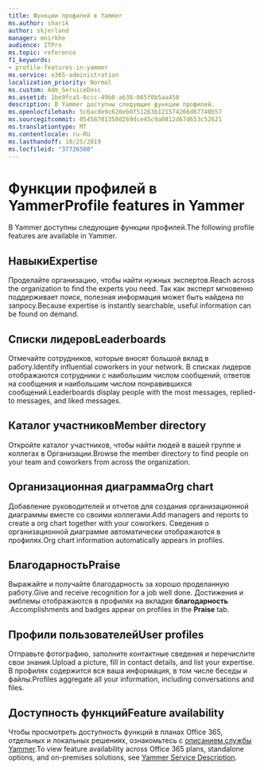 ```yaml
---
title: Функции профилей в Yammer
ms.author: sharik
author: skjerland
manager: mnirkhe
audience: ITPro
ms.topic: reference
f1_keywords:
- profile-features-in-yammer
ms.service: o365-administration
localization_priority: Normal
ms.custom: Adm_ServiceDesc
ms.assetid: 1be9fca5-8ccc-49b8-a638-065f0b5aa450
description: В Yammer доступны следующие функции профилей.
ms.openlocfilehash: 5c6acde9c620eb0f51263b121574266d67740b57
ms.sourcegitcommit: 05458701350d269dce45c9a0812d67d653c52621
ms.translationtype: MT
ms.contentlocale: ru-RU
ms.lasthandoff: 10/25/2019
ms.locfileid: "37726500"
---
```

# <a name="profile-features-in-yammer"></a><span data-ttu-id="596f4-103">Функции профилей в Yammer</span><span class="sxs-lookup"><span data-stu-id="596f4-103">Profile features in Yammer</span></span>

<span data-ttu-id="596f4-104">В Yammer доступны следующие функции профилей.</span><span class="sxs-lookup"><span data-stu-id="596f4-104">The following profile features are available in Yammer.</span></span>
 
## <a name="expertise"></a><span data-ttu-id="596f4-105">Навыки</span><span class="sxs-lookup"><span data-stu-id="596f4-105">Expertise</span></span>

<span data-ttu-id="596f4-106">Проделайте организацию, чтобы найти нужных экспертов.</span><span class="sxs-lookup"><span data-stu-id="596f4-106">Reach across the organization to find the experts you need.</span></span> <span data-ttu-id="596f4-107">Так как эксперт мгновенно поддерживает поиск, полезная информация может быть найдена по запросу.</span><span class="sxs-lookup"><span data-stu-id="596f4-107">Because expertise is instantly searchable, useful information can be found on demand.</span></span>

## <a name="leaderboards"></a><span data-ttu-id="596f4-108">Списки лидеров</span><span class="sxs-lookup"><span data-stu-id="596f4-108">Leaderboards</span></span>

<span data-ttu-id="596f4-109">Отмечайте сотрудников, которые вносят большой вклад в работу.</span><span class="sxs-lookup"><span data-stu-id="596f4-109">Identify influential coworkers in your network.</span></span> <span data-ttu-id="596f4-110">В списках лидеров отображаются сотрудники с наибольшим числом сообщений, ответов на сообщения и наибольшим числом понравившихся сообщений.</span><span class="sxs-lookup"><span data-stu-id="596f4-110">Leaderboards display people with the most messages, replied-to messages, and liked messages.</span></span>

## <a name="member-directory"></a><span data-ttu-id="596f4-111">Каталог участников</span><span class="sxs-lookup"><span data-stu-id="596f4-111">Member directory</span></span>

<span data-ttu-id="596f4-112">Откройте каталог участников, чтобы найти людей в вашей группе и коллегах в Организации.</span><span class="sxs-lookup"><span data-stu-id="596f4-112">Browse the member directory to find people on your team and coworkers from across the organization.</span></span>
  
## <a name="org-chart"></a><span data-ttu-id="596f4-113">Организационная диаграмма</span><span class="sxs-lookup"><span data-stu-id="596f4-113">Org chart</span></span>

<span data-ttu-id="596f4-114">Добавление руководителей и отчетов для создания организационной диаграммы вместе со своими коллегами.</span><span class="sxs-lookup"><span data-stu-id="596f4-114">Add managers and reports to create a org chart together with your coworkers.</span></span> <span data-ttu-id="596f4-115">Сведения о организационной диаграмме автоматически отображаются в профилях.</span><span class="sxs-lookup"><span data-stu-id="596f4-115">Org chart information automatically appears in profiles.</span></span>
  
## <a name="praise"></a><span data-ttu-id="596f4-116">Благодарность</span><span class="sxs-lookup"><span data-stu-id="596f4-116">Praise</span></span>

<span data-ttu-id="596f4-117">Выражайте и получайте благодарность за хорошо проделанную работу.</span><span class="sxs-lookup"><span data-stu-id="596f4-117">Give and receive recognition for a job well done.</span></span> <span data-ttu-id="596f4-118">Достижения и эмблемы отображаются в профилях на вкладке **благодарность** .</span><span class="sxs-lookup"><span data-stu-id="596f4-118">Accomplishments and badges appear on profiles in the **Praise** tab.</span></span>
 
## <a name="user-profiles"></a><span data-ttu-id="596f4-119">Профили пользователей</span><span class="sxs-lookup"><span data-stu-id="596f4-119">User profiles</span></span>

<span data-ttu-id="596f4-120">Отправьте фотографию, заполните контактные сведения и перечислите свои знания.</span><span class="sxs-lookup"><span data-stu-id="596f4-120">Upload a picture, fill in contact details, and list your expertise.</span></span> <span data-ttu-id="596f4-121">В профилях содержится вся ваша информация, в том числе беседы и файлы.</span><span class="sxs-lookup"><span data-stu-id="596f4-121">Profiles aggregate all your information, including conversations and files.</span></span>
  
## <a name="feature-availability"></a><span data-ttu-id="596f4-122">Доступность функций</span><span class="sxs-lookup"><span data-stu-id="596f4-122">Feature availability</span></span>

<span data-ttu-id="596f4-123">Чтобы просмотреть доступность функций в планах Office 365, отдельных и локальных решениях, ознакомьтесь с [описанием службы Yammer](yammer-service-description.md).</span><span class="sxs-lookup"><span data-stu-id="596f4-123">To view feature availability across Office 365 plans, standalone options, and on-premises solutions, see [Yammer Service Description](yammer-service-description.md).</span></span>
  

